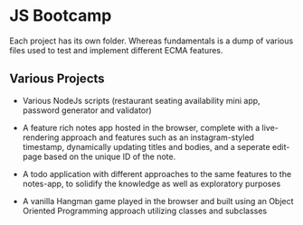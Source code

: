 # JS Bootcamp

Each project has its own folder. Whereas fundamentals is a dump of various files used to test and implement different ECMA features.

## Various Projects

-   Various NodeJs scripts (restaurant seating availability mini app, password generator and validator)

-   A feature rich notes app hosted in the browser, complete with a live-rendering approach and features such as an instagram-styled timestamp, dynamically updating titles and bodies, and a seperate edit-page based on the unique ID of the note.

-   A todo application with different approaches to the same features to the notes-app, to solidify the knowledge as well as exploratory purposes

-   A vanilla Hangman game played in the browser and built using an Object Oriented Programming approach utilizing classes and subclasses
